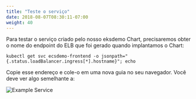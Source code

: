 ```yaml
---
title: "Teste o serviço"
date: 2018-08-07T08:30:11-07:00
weight: 40
---
```


Para testar o serviço criado pelo nosso eksdemo Chart, precisaremos obter o nome do endpoint do ELB que foi gerado quando implantamos o Chart:

```
kubectl get svc ecsdemo-frontend -o jsonpath="{.status.loadBalancer.ingress[*].hostname}"; echo
```

Copie esse endereço e cole-o em uma nova guia no seu navegador. Você deve ver algo semelhante a:

![Example Service](/images/helm_micro/micro_example.png)
